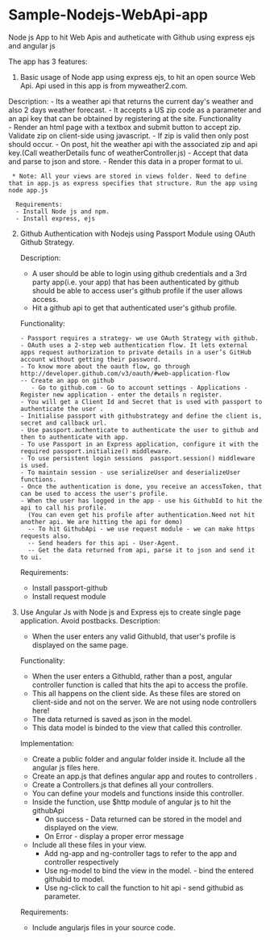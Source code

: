 Sample-Nodejs-WebApi-app
========================
Node js App to hit Web Apis and autheticate with Github using express ejs and angular js

The app has 3 features:

1. Basic usage of Node app using express ejs, to hit an open source Web Api. Api used in this app is from myweather2.com. 

  Description:
    	- Its a weather api that returns the current day's weather and also 2 days weather forecast.
	    - It accepts a US zip code as a parameter and an api key that can be obtained by registering at the site.
	Functionality	
      - Render an html page with a textbox and submit button to accept zip. Validate zip on client-side using           javascript. 
      - If zip is valid then only post should occur.
	  - On post, hit the weather api with the associated zip and api key.(Call weatherDetails func of weatherController.js)
	  - Accept that data and parse to json and store. 
	  - Render this data in a proper format to ui. 
  
     * Note: All your views are stored in views folder. Need to define that in app.js as express specifies that structure. Run the app using node app.js
	 
	  Requirements:  
	  - Install Node js and npm.
	  - Install express, ejs
	
	  
2.	Github Authentication with Nodejs using Passport Module using OAuth Github Strategy.
    
	Description:
	 - A user should be able to login using github credentials and a 3rd party app(i.e. your app)
	   that has been authenticated by github should be able to access user's github profile if the user allows access.
	 - Hit a github api to get that authenticated user's github profile.  
	   
	Functionality:   
	
	    - Passport requires a strategy- we use OAuth Strategy with github.
	    - OAuth uses a 2-step web authentication flow. It lets external apps request authorization to private details in a user’s GitHub account without getting their password.
        - To know more about the oauth flow, go through http://developer.github.com/v3/oauth/#web-application-flow
        -- Create an app on github 
	       - Go to github.com - Go to account settings - Applications - Register new application - enter the details n register.		
        - You will get a Client Id and Secret that is used with passport to authenticate the user .
		- Initialise passport with githubstrategy and define the client is, secret and callback url.
		- Use passport.authenticate to authenticate the user to github and then to authenticate with app.		
		- To use Passport in an Express application, configure it with the required passport.initialize() middleware.
        - To use persistent login sessions  passport.session() middleware is used.
        - To maintain session - use serializeUser and deserializeUser functions.
		- Once the authentication is done, you receive an accessToken, that can be used to access the user's profile.
		- When the user has logged in the app - use his GithubId to hit the api to call his profile. 
		  (You can even get his profile after authentication.Need not hit another api. We are hitting the api for demo)
	      -- To hit GithubApi - we use request module - we can make https requests also.
		  -- Send headers for this api - User-Agent.
          -- Get the data returned from api, parse it to json and send it to ui.
		  
	Requirements:
	- Install passport-github
	- Install request module
	
3. Use Angular Js with Node js and Express ejs to create single page application. Avoid postbacks.
     Description:
	 - When the user enters any valid GithubId, that user's profile is displayed on the same page.
	  
	 Functionality:
	 - When the user enters a GithubId, rather than a post, angular controller function is called that hits the api to access the profile.
	 - This all happens on the client side. As these files are stored on client-side and not on the server. We are not using node controllers here!
	 - The data returned is saved as json in the model.
	 - This data model is binded to the view that called this controller.
	 
	 Implementation:
	 - Create a public folder and angular folder inside it. Include all the angular js files here.
	 -  Create an app.js that defines angular app and routes to controllers .
	 -  Create a Controllers.js that defines all your controllers.
	 - You can define your models and functions inside this controller.
	 - Inside the function, use $http module of angular js to hit the githubApi
	   - On success - Data returned can be stored in the model and displayed on the view. 
	   - On Error - display a proper error message
	 - Include all these files in your view. 
	   - Add ng-app and ng-controller tags to refer to the app and controller respectively
       - Use ng-model to bind the view in the model. - bind the entered githubid to model.
       - Use ng-click to call the function to hit api - send githubid as parameter.
	  
	   
    Requirements:
	- Include angularjs files in your source code.
	
